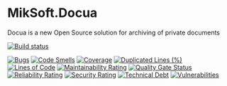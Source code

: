 # MikSoft.Docua
Docua is a new Open Source solution for archiving of private documents

[![Build status](https://ci.appveyor.com/api/projects/status/68gcoj9xta7nkl11/branch/develop?svg=true)](https://ci.appveyor.com/project/michikeiser/miksoft-docua/branch/develop)

[![Bugs](https://sonarcloud.io/api/project_badges/measure?project=michikeiser_MikSoft.Docua&metric=bugs)](https://sonarcloud.io/dashboard?id=michikeiser_MikSoft.Docua)
[![Code Smells](https://sonarcloud.io/api/project_badges/measure?project=michikeiser_MikSoft.Docua&metric=code_smells)](https://sonarcloud.io/dashboard?id=michikeiser_MikSoft.Docua)
[![Coverage](https://sonarcloud.io/api/project_badges/measure?project=michikeiser_MikSoft.Docua&metric=coverage)](https://sonarcloud.io/dashboard?id=michikeiser_MikSoft.Docua)
[![Duplicated Lines (%)](https://sonarcloud.io/api/project_badges/measure?project=michikeiser_MikSoft.Docua&metric=duplicated_lines_density)](https://sonarcloud.io/dashboard?id=michikeiser_MikSoft.Docua)
[![Lines of Code](https://sonarcloud.io/api/project_badges/measure?project=michikeiser_MikSoft.Docua&metric=ncloc)](https://sonarcloud.io/dashboard?id=michikeiser_MikSoft.Docua)
[![Maintainability Rating](https://sonarcloud.io/api/project_badges/measure?project=michikeiser_MikSoft.Docua&metric=sqale_rating)](https://sonarcloud.io/dashboard?id=michikeiser_MikSoft.Docua)
[![Quality Gate Status](https://sonarcloud.io/api/project_badges/measure?project=michikeiser_MikSoft.Docua&metric=alert_status)](https://sonarcloud.io/dashboard?id=michikeiser_MikSoft.Docua)
[![Reliability Rating](https://sonarcloud.io/api/project_badges/measure?project=michikeiser_MikSoft.Docua&metric=reliability_rating)](https://sonarcloud.io/dashboard?id=michikeiser_MikSoft.Docua)
[![Security Rating](https://sonarcloud.io/api/project_badges/measure?project=michikeiser_MikSoft.Docua&metric=security_rating)](https://sonarcloud.io/dashboard?id=michikeiser_MikSoft.Docua)
[![Technical Debt](https://sonarcloud.io/api/project_badges/measure?project=michikeiser_MikSoft.Docua&metric=sqale_index)](https://sonarcloud.io/dashboard?id=michikeiser_MikSoft.Docua)
[![Vulnerabilities](https://sonarcloud.io/api/project_badges/measure?project=michikeiser_MikSoft.Docua&metric=vulnerabilities)](https://sonarcloud.io/dashboard?id=michikeiser_MikSoft.Docua)